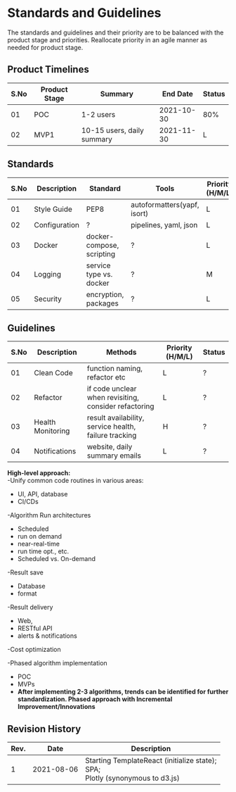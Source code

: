 # Standards and Guidelines

The standards and guidelines and their priority are to be balanced with the product stage and priorities. Reallocate priority in an agile manner as needed for product stage. 

## Product Timelines
| S.No | Product Stage | Summary | End Date | Status  
| ----|--------------|---------------------|-------|----
|01|POC| 1-2 users|2021-10-30|80%
|02|MVP1| 10-15 users, daily summary |2021-11-30|L

## Standards

| S.No | Description | Standard | Tools | Priority (H/M/L) | Status  
| ----|--------------|---------------------|-------|----|-------
|01|Style Guide| PEP8|autoformatters(yapf, isort)|L|?
|02|Configuration| ? |pipelines, yaml, json|L|?
|03|Docker| docker-compose, scripting |?|L|?
|04|Logging| service type vs. docker |?|M|?
|05|Security| encryption, packages |?|L|?

## Guidelines

| S.No | Description | Methods | Priority (H/M/L) | Status  
| ----|----------|---------------------------|----|-------
|01|Clean Code|function naming, refactor etc|L|?
|02|Refactor |if code unclear when revisiting, consider refactoring|L|?
|03|Health Monitoring |result availability, service health, failure tracking|H|?
|04|Notifications |website, daily summary emails|L|?

**High-level approach:** <br> 
-Unify common code routines in various areas:
- UI, API, database <br>
- CI/CDs

-Algorithm Run architectures
- Scheduled 
- run on demand 
- near-real-time 
- run time opt., etc.
- Scheduled vs. On-demand

-Result save
- Database
- format

-Result delivery 
- Web, 
- RESTful API
- alerts & notifications

-Cost optimization

-Phased algorithm implementation
- POC
- MVPs<br>
- **After implementing 2-3 algorithms, trends can be identified for further standardization. Phased approach with Incremental Improvement/Innovations**

## Revision History
| Rev. | Date | Description |
| -------|--------------------------|-----------------------------|
|1 | 2021-08-06 | Starting TemplateReact (initialize state); <br>SPA; <br>Plotly (synonymous to d3.js)|
